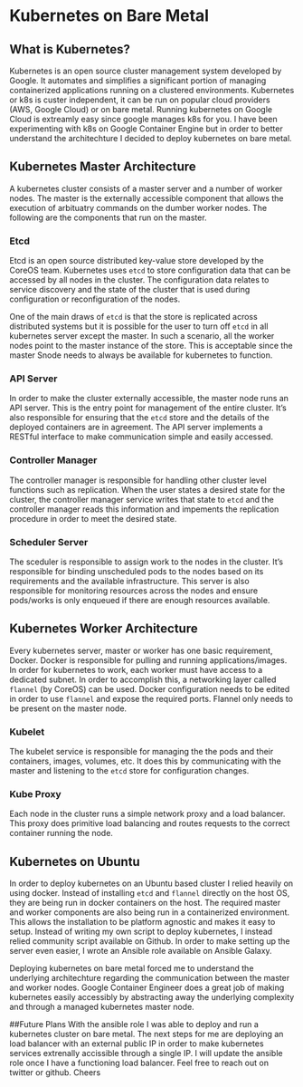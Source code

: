# Kubernetes on Bare Metal 
## What is Kubernetes? 
Kubernetes is an open source cluster management system developed by Google. It automates and simplifies a significant portion of managing containerized applications running on a clustered environments. Kubernetes or k8s is custer independent, it can be run on popular cloud providers (AWS, Google Cloud) or on bare metal. Running kubernetes on Google Cloud is extreamly easy since google manages k8s for you. I have been experimenting with k8s on Google Container Engine but in order to better understand the architechture I decided to deploy kubernetes on bare metal. 

## Kubernetes Master Architecture 
A kubernetes cluster consists of a master server and a number of worker nodes. The master is the externally accessible component that allows the execution of arbituatry commands on the dumber worker nodes. The following are the components that run on the master.

### Etcd 
Etcd is an open source distributed key-value store developed by the CoreOS team. Kubernetes uses `etcd` to store configuration data that can be accessed by all nodes in the cluster. The configuration data relates to service discovery and the state of the cluster that is used during configuration or reconfiguration of the nodes. 

One of the main draws of `etcd` is that the store is replicated across distributed systems but it is possible for the user to turn off `etcd` in all kubernetes server except the master. In such a scenario, all the worker nodes point to the master instance of the store. This is acceptable since the master Snode needs to always be available for kubernetes to function.

### API Server 
In order to make the cluster externally accessible, the master node runs an API server. This is the entry point for management of the entire cluster. It’s also responsible for ensuring that the `etcd` store and the details of the deployed containers are in agreement. The API server implements a RESTful interface to make communication simple and easily accessed.

### Controller Manager 
The controller manager is responsible for handling other cluster level functions such as replication. When the user states a desired state for the cluster, the controller manager service writes that state to `etcd` and the controller manager reads this information and impements the replication procedure in order to meet the desired state. 

### Scheduler Server 
The sceduler is responsible to assign work to the nodes in the cluster. It’s responsible for binding unscheduled pods to the nodes based on its requirements and the available infrastructure. This server is also responsible for monitoring resources across the nodes and ensure pods/works is only enqueued if there are enough resources available.

## Kubernetes Worker Architecture 
Every kubernetes server, master or worker has one basic requirement, Docker. Docker is responsible for pulling and running applications/images. In order for kubernetes to work, each worker must have access to a dedicated subnet. In order to accomplish this, a networking layer called `flannel` (by CoreOS) can be used. Docker configuration needs to be edited in order to use `flannel` and expose the required ports. Flannel only needs to be present on the master node.

### Kubelet 
The kubelet service is responsible for managing the the pods and their containers, images, volumes, etc. It does this by communicating with the master and listening to the `etcd` store for configuration changes.

### Kube Proxy 
Each node in the cluster runs a simple network proxy and a load balancer. This proxy does primitive load balancing and routes requests to the correct container running the node. 

## Kubernetes on Ubuntu 
In order to deploy kubernetes on an Ubuntu based cluster I relied heavily on using docker. Instead of installing `etcd` and `flannel` directly on the host OS, they are being run in docker containers on the host. The required master and worker components are also being run in a containerized environment. This allows the installation to be platform agnostic and makes it easy to setup. Instead of writing my own script to deploy kubernetes, I instead relied community script available on Github. In order to make setting up the server even easier, I wrote an Ansible role available on Ansible Galaxy. 

Deploying kubernetes on bare metal forced me to understand the underlying architechture regarding the communication between the master and worker nodes. Google Container Engineer does a great job of making kubernetes easily accessibly by abstracting away the underlying complexity and through a managed kubernetes master node. 

##Future Plans 
With the ansible role I was able to deploy and run a kubernetes cluster on bare metal. The next steps for me are deploying an load balancer with an external public IP in order to make kubernetes services extrenally accissible through a single IP. I will update the ansible role once I have a functioning load balancer. Feel free to reach out on twitter or github. Cheers
